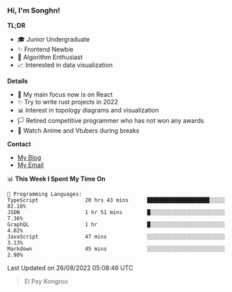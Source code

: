 ### Hi, I'm Songhn!

**TL;DR**

- 🎓 Junior Undergraduate
- ✨ Frontend Newbie
- 🎈 Algorithm Enthusiast
- 📈 Interested in data visualization

**Details**

- 🎯 My main focus now is on React
- ✨ Try to write rust projects in 2022
- 📊 Interest in topology diagrams and visualization
- 🏳️ Retired competitive programmer who has not won any awards
- 🍵 Watch Anime and Vtubers during breaks

**Contact**
- [My Blog](https://blog.songhn.com)
- [My Email](mailto:songhn233@gmail.com)

<!--START_SECTION:waka-->
📊 **This Week I Spent My Time On** 

```text
💬 Programming Languages: 
TypeScript               20 hrs 43 mins      ████████████████████░░░░░   82.16% 
JSON                     1 hr 51 mins        █░░░░░░░░░░░░░░░░░░░░░░░░   7.36% 
GraphQL                  1 hr                █░░░░░░░░░░░░░░░░░░░░░░░░   4.02% 
JavaScript               47 mins             ░░░░░░░░░░░░░░░░░░░░░░░░░   3.13% 
Markdown                 45 mins             ░░░░░░░░░░░░░░░░░░░░░░░░░   2.98%

```


 Last Updated on 26/08/2022 05:08:46 UTC
<!--END_SECTION:waka-->

> El Psy Kongroo
